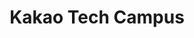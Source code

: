 ---
title: "Kakao Tech Campus"
layout: category
permalink: /categories/kakao%20tech%20campus
author_profile: true
---